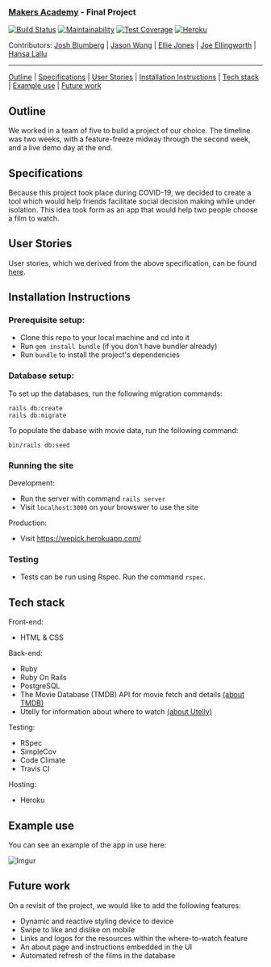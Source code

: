### [Makers Academy](http://www.makersacademy.com) - Final Project

[![Build Status](https://travis-ci.com/jasylwong/wepick.svg?branch=master)](https://travis-ci.com/jasylwong/wepick)
[![Maintainability](https://api.codeclimate.com/v1/badges/4f0cfbe1fc185ef34e2c/maintainability)](https://codeclimate.com/github/jasylwong/wepick)
[![Test Coverage](https://api.codeclimate.com/v1/badges/4f0cfbe1fc185ef34e2c/test_coverage)](https://codeclimate.com/github/jasylwong/wepick)
[![Heroku](https://pyheroku-badge.herokuapp.com/?app=wepick&style=flat)](https://wepick.herokuapp.com/)

Contributors: [Josh Blumberg](https://github.com/jlblumberg) | [Jason Wong](https://github.com/jasylwong) | [Ellie Jones](https://github.com/EllieRichardsonJones) | [Joe Ellingworth](https://github.com/blu3skies) | [Hansa Lallu](https://github.com/hansa-lallu)
__________________________________________________________________________________________________________________

[Outline](#Outline) | [Specifications](#Specifications) | [User Stories](#User_Stories) | [Installation Instructions](#Installation_Instructions) | [Tech stack](#Tech_stack) | [Example use](#Example_use) | [Future work](#Future_work)

## <a name="Outline">Outline</a>

We worked in a team of five to build a project of our choice. The timeline was two weeks, with a feature-freeze midway through the second week, and a live demo day at the end.

## <a name="Specifications">Specifications</a>

Because this project took place during COVID-19, we decided to create a tool which would help friends facilitate social decision making while under isolation. This idea took form as an app that would help two people choose a film to watch.

## <a name="User_Stories">User Stories</a>

User stories, which we derived from the above specification, can be found [here](https://docs.google.com/document/d/1uC696OFk2QUIaG8aY9efZn51uHeYW4GYahW4U2CWzag/edit?usp=sharing).

## <a name="Installation_Instructions">Installation Instructions</a>

### Prerequisite setup:
- Clone this repo to your local machine and cd into it
- Run `gem install bundle` (if you don't have bundler already)
- Run `bundle` to install the project's dependencies

### Database setup:

To set up the databases, run the following migration commands:

```
rails db:create
rails db:migrate
```

To populate the dabase with movie data, run the following command:

```
bin/rails db:seed
```

### Running the site

Development:
- Run the server with command `rails server`
- Visit `localhost:3000` on your browswer to use the site

Production:
- Visit https://wepick.herokuapp.com/

### Testing
- Tests can be run using Rspec. Run the command `rspec`.

## <a name="Tech_stack">Tech stack</a>

Front-end:
- HTML & CSS

Back-end:
- Ruby
- Ruby On Rails
- PostgreSQL
- The Movie Database (TMDB) API for movie fetch and details [(about TMDB)](https://www.themoviedb.org/)
- Utelly for information about where to watch [(about Utelly)](https://rapidapi.com/utelly/api/utelly)

Testing:
- RSpec
- SimpleCov
- Code Climate
- Travis CI

Hosting:
- Heroku

## <a name="Example_use">Example use</a>

You can see an example of the app in use here:

![Imgur](https://i.imgur.com/FiQy2qY.gif)

## <a name="Future_work">Future work</a>

On a revisit of the project, we would like to add the following features:
- Dynamic and reactive styling device to device
- Swipe to like and dislike on mobile
- Links and logos for the resources within the where-to-watch feature
- An about page and instructions embedded in the UI
- Automated refresh of the films in the database

